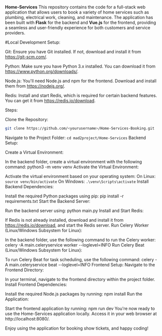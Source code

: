 **Home-Services**
This repository contains the code for a full-stack web application that allows users to book a variety of home services such as plumbing, electrical work, cleaning, and maintenance. The application has been built with **Flask** for the backend and **Vue.js** for the frontend, providing a seamless and user-friendly experience for both customers and service providers.

#Local Development Setup:

Git: Ensure you have Git installed. If not, download and install it from https://git-scm.com/.

Python: Make sure you have Python 3.x installed. You can download it from https://www.python.org/downloads/.

Node.js: You'll need Node.js and npm for the frontend. Download and install them from https://nodejs.org/.

Redis: Install and start Redis, which is required for certain backend features. You can get it from https://redis.io/download.

Steps:

Clone the Repository:
   ```bash
   git clone https://github.com/<yourusername>/Home-Services-Booking.git
```

Navigate to the Project Folder:
```cd mad2project/Home-Services```
Backend Setup:

Create a Virtual Environment:

In the backend folder, create a virtual environment with the following command:
python3 -m venv venv
Activate the Virtual Environment:

Activate the virtual environment based on your operating system:
On Linux:
```source venv/bin/activate```
On Windows:
```.\venv\Scripts\activate```
Install Backend Dependencies:

Install the required Python packages using pip:
pip install -r requirements.txt
Start the Backend Server:

Run the backend server using:
python main.py
Install and Start Redis:

If Redis is not already installed, download and install it from https://redis.io/download, and start the Redis server.
Run Celery Worker (Linux/Windows Subsystem for Linux):

In the backend folder, use the following command to run the Celery worker:
celery -A main.celeryservice worker --loglevel=INFO
Run Celery Beat (Linux/Windows Subsystem for Linux):

To run Celery Beat for task scheduling, use the following command:
celery -A main.celeryservice beat --loglevel=INFO
Frontend Setup:
Navigate to the Frontend Directory:

In your terminal, navigate to the frontend directory within the project folder.
Install Frontend Dependencies:

Install the required Node.js packages by running:
npm install
Run the Application:

Start the frontend application by running:
npm run dev
You're now ready to use the Home-Services application locally. Access it in your web browser at http://localhost:8080/.

Enjoy using the application for booking show tickets, and happy coding!
